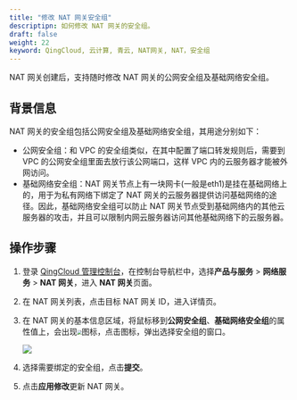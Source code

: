```yaml
---
title: "修改 NAT 网关安全组"
descriptipn: 如何修改 NAT 网关的安全组。
draft: false
weight: 22
keyword: QingCloud, 云计算, 青云, NAT网关, NAT，安全组
---
```


NAT 网关创建后，支持随时修改 NAT 网关的公网安全组及基础网络安全组。

## 背景信息

NAT 网关的安全组包括公网安全组及基础网络安全组，其用途分别如下：

- 公网安全组：和 VPC 的安全组类似，在其中配置了端口转发规则后，需要到 VPC 的公网安全组里面去放行该公网端口，这样 VPC 内的云服务器才能被外网访问。
- 基础网络安全组：NAT 网关节点上有一块网卡(一般是eth1)是挂在基础网络上的，用于为私有网络下绑定了 NAT 网关的云服务器提供访问基础网络的途径。因此，基础网络安全组可以防止 NAT 网关节点受到基础网络内的其他云服务器的攻击，并且可以限制内网云服务器访问其他基础网络下的云服务器。



##  操作步骤

1. 登录 [QingCloud 管理控制台](https://console.qingcloud.com/login)，在控制台导航栏中，选择**产品与服务** > **网络服务** > **NAT 网关**，进入 **NAT 网关**页面。

2. 在 NAT 网关列表，点击目标 NAT 网关 ID，进入详情页。

3. 在 NAT 网关的基本信息区域，将鼠标移到**公网安全组**、**基础网络安全组**的属性值上，会出现<img src="../../../_images/edit_icon.png" style="zoom:50%;" />图标，点击图标，弹出选择安全组的窗口。

   ![](../../../_images/mdy_sg.png)

4. 选择需要绑定的安全组，点击**提交**。

5. 点击**应用修改**更新 NAT 网关。

